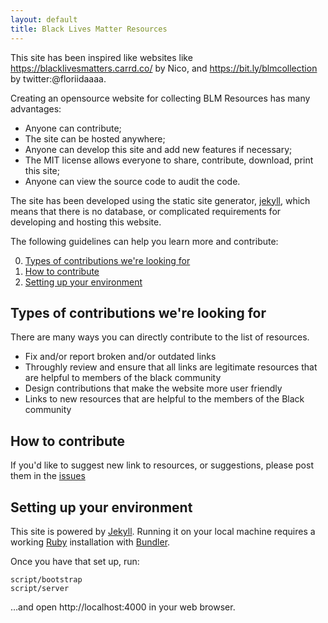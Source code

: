 ```yaml
---
layout: default
title: Black Lives Matter Resources 
---
```



This site has been inspired like websites like <https://blacklivesmatters.carrd.co/> by Nico, and <https://bit.ly/blmcollection> by twitter:@floriidaaaa. 

Creating an opensource website for collecting BLM Resources has many advantages:

* Anyone can contribute;
* The site can be hosted anywhere;
* Anyone can develop this site and add new features if necessary;
* The MIT license allows everyone to share, contribute, download, print this site;
* Anyone can view the source code to audit the code.

The site has been developed using the static site generator, [jekyll](https://jekyllrb.com/), which means that there is no database, or complicated requirements for developing and hosting this website.  

The following guidelines can help you learn more and contribute:

0. [Types of contributions we're looking for](#types-of-contributions-were-looking-for)
0. [How to contribute](#how-to-contribute)
0. [Setting up your environment](#setting-up-your-environment)

## Types of contributions we're looking for
There are many ways you can directly contribute to the list of resources. 

* Fix and/or report broken and/or outdated links
* Throughly review and ensure that all links are legitimate resources that are helpful to members of the black community
* Design contributions that make the website more user friendly
* Links to new resources that are helpful to the members of the Black community

## How to contribute

If you'd like to suggest new link to resources, or suggestions, please post them in the [issues](https://github.com/blmresources/blmresources.github.io/issues)

## Setting up your environment
This site is powered by [Jekyll](https://jekyllrb.com/). Running it on your local machine requires a working [Ruby](https://www.ruby-lang.org/en/) installation with [Bundler](https://bundler.io/).

Once you have that set up, run:

    script/bootstrap
    script/server

…and open http://localhost:4000 in your web browser.
